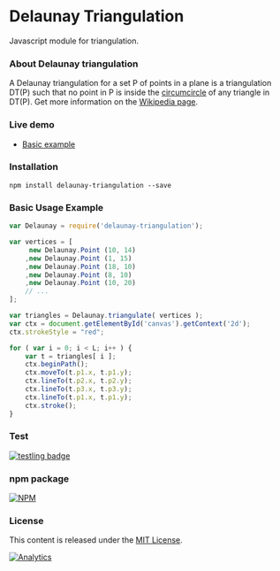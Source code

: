 Delaunay Triangulation
=============

Javascript module for triangulation.

### About Delaunay triangulation ###

A Delaunay triangulation for a set P of points in a plane is a triangulation DT(P) such that no point in P is inside the [circumcircle](https://en.wikipedia.org/wiki/Circumscribed_circle#Triangles) of any triangle in DT(P). Get more information on the [Wikipedia page](https://en.wikipedia.org/wiki/Delaunay_triangulation).

### Live demo ###

- [Basic example](http://sokeroner.github.io/Delaunay-Triangulation/example1.html) 

### Installation ###
```
npm install delaunay-triangulation --save
```

### Basic Usage Example ###

```js
var Delaunay = require('delaunay-triangulation');

var vertices = [
	 new Delaunay.Point (10, 14)
	,new Delaunay.Point (1, 15)
	,new Delaunay.Point (18, 10)
	,new Delaunay.Point (8, 10)
	,new Delaunay.Point (10, 20)
 	// ...
];

var triangles = Delaunay.triangulate( vertices );
var ctx = document.getElementById('canvas').getContext('2d');
ctx.strokeStyle = "red";

for ( var i = 0; i < L; i++ ) {
	var t = triangles[ i ];
	ctx.beginPath();
	ctx.moveTo(t.p1.x, t.p1.y);
	ctx.lineTo(t.p2.x, t.p2.y);
	ctx.lineTo(t.p3.x, t.p3.y);
	ctx.lineTo(t.p1.x, t.p1.y);
	ctx.stroke();
}

```

### Test ###

[![testling badge](https://ci.testling.com/sokeroner/Delaunay-Triangulation.png)](https://ci.testling.com/sokeroner/Delaunay-Triangulation)

### npm package ###

[![NPM](https://nodei.co/npm/delaunay-triangulation.png?compact=true)](https://www.npmjs.com/package/delaunay-triangulation)


### License ###

This content is released under the [MIT License](http://opensource.org/licenses/MIT).


[![Analytics](https://ga-beacon.appspot.com/UA-64424781-1/Delaunay-Triangulation/index)](https://github.com/igrigorik/ga-beacon)